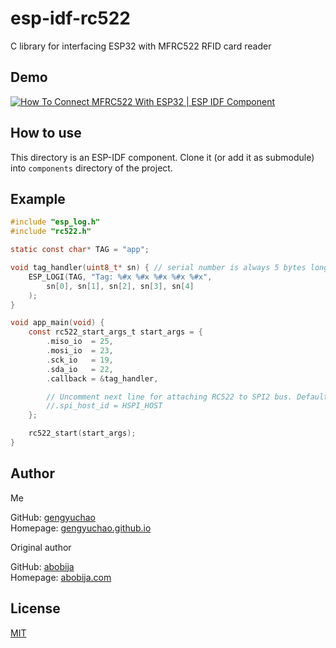 # esp-idf-rc522

C library for interfacing ESP32 with MFRC522 RFID card reader

## Demo

[![How To Connect MFRC522 With ESP32 | ESP IDF Component](https://img.youtube.com/vi/IHaccsDMg9s/mqdefault.jpg)](https://www.youtube.com/watch?v=IHaccsDMg9s)

## How to use

This directory is an ESP-IDF component. Clone it (or add it as submodule) into `components` directory of the project.

## Example

```c
#include "esp_log.h"
#include "rc522.h"

static const char* TAG = "app";

void tag_handler(uint8_t* sn) { // serial number is always 5 bytes long
    ESP_LOGI(TAG, "Tag: %#x %#x %#x %#x %#x",
        sn[0], sn[1], sn[2], sn[3], sn[4]
    );
}

void app_main(void) {
    const rc522_start_args_t start_args = {
        .miso_io  = 25,
        .mosi_io  = 23,
        .sck_io   = 19,
        .sda_io   = 22,
        .callback = &tag_handler,

        // Uncomment next line for attaching RC522 to SPI2 bus. Default is VSPI_HOST (SPI3)
        //.spi_host_id = HSPI_HOST
    };

    rc522_start(start_args);
}
```

## Author

Me

GitHub: [gengyuchao](https://github.com/gengyuchao)<br>
Homepage: [gengyuchao.github.io](https://gengyuchao.github.io/)

Original author

GitHub: [abobija](https://github.com/abobija)<br>
Homepage: [abobija.com](https://abobija.com)

## License

[MIT](LICENSE)